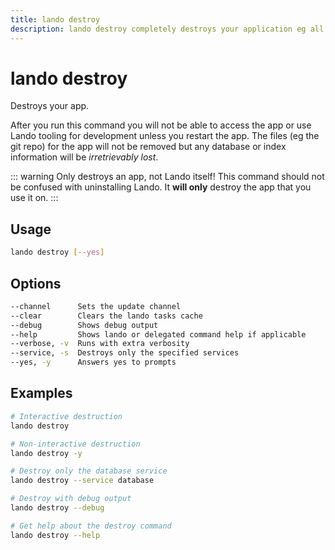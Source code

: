 ```yaml
---
title: lando destroy
description: lando destroy completely destroys your application eg all data will be lost after running this command.
---
```


# lando destroy

Destroys your app.

After you run this command you will not be able to access the app or use Lando tooling for development unless you restart the app. The files (eg the git repo) for the app will not be removed but any database or index information will be _irretrievably lost_.

::: warning Only destroys an app, not Lando itself!
This command should not be confused with uninstalling Lando. It **will only** destroy the app that you use it on.
:::

## Usage

```sh
lando destroy [--yes]
```

## Options

```sh
--channel      Sets the update channel                                                              [array] [choices: "edge", "none", "stable"]
--clear        Clears the lando tasks cache                                                                                           [boolean]
--debug        Shows debug output                                                                                                     [boolean]
--help         Shows lando or delegated command help if applicable                                                                    [boolean]
--verbose, -v  Runs with extra verbosity                                                                                                [count]
--service, -s  Destroys only the specified services                                                                                     [array]
--yes, -y      Answers yes to prompts                                                                                [boolean] [default: false]
```

## Examples

```sh
# Interactive destruction
lando destroy

# Non-interactive destruction
lando destroy -y

# Destroy only the database service
lando destroy --service database

# Destroy with debug output
lando destroy --debug

# Get help about the destroy command
lando destroy --help
```
